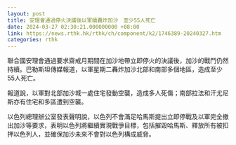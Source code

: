 ```yaml
---
layout: post
title: 安理會通過停火決議後以軍續轟炸加沙　至少55人死亡
date: 2024-03-27 02:30:21.000000000 +08:00
link: https://news.rthk.hk/rthk/ch/component/k2/1746389-20240327.htm
categories: rthk
---
```


聯合國安理會通過要求齋戒月期間在加沙地帶立即停火的決議後，加沙的戰鬥仍然持續。巴勒斯坦傳媒報道，以軍星期二轟炸加沙北部和南部多個地區，造成至少55人死亡。

報道說，以軍對北部加沙城一處住宅發動空襲，造成多人死傷；南部拉法和汗尤尼斯亦有住宅和多區遭到空襲。

以色列總理辦公室發表聲明說，以色列不會滿足哈馬斯提出立即停戰及以軍完全撤出加沙等要求，表明以色列將繼續實現戰爭目標，包括摧毀哈馬斯、釋放所有被扣押以色列人，並確保加沙未來不會對以色列構成威脅。
